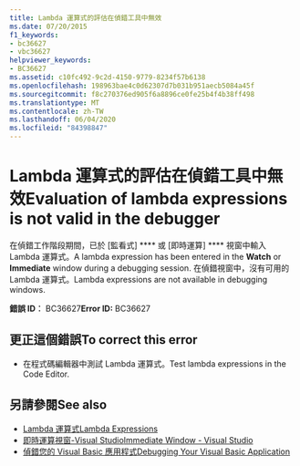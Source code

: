 ```yaml
---
title: Lambda 運算式的評估在偵錯工具中無效
ms.date: 07/20/2015
f1_keywords:
- bc36627
- vbc36627
helpviewer_keywords:
- BC36627
ms.assetid: c10fc492-9c2d-4150-9779-8234f57b6138
ms.openlocfilehash: 198963bae4c0d62307d7b031b951aecb5084a45f
ms.sourcegitcommit: f8c270376ed905f6a8896ce0fe25b4f4b38ff498
ms.translationtype: MT
ms.contentlocale: zh-TW
ms.lasthandoff: 06/04/2020
ms.locfileid: "84398847"
---
```

# <a name="evaluation-of-lambda-expressions-is-not-valid-in-the-debugger"></a><span data-ttu-id="f7e0b-102">Lambda 運算式的評估在偵錯工具中無效</span><span class="sxs-lookup"><span data-stu-id="f7e0b-102">Evaluation of lambda expressions is not valid in the debugger</span></span>
<span data-ttu-id="f7e0b-103">在偵錯工作階段期間，已於 [監看式] \*\*\*\* 或 [即時運算] \*\*\*\* 視窗中輸入 Lambda 運算式。</span><span class="sxs-lookup"><span data-stu-id="f7e0b-103">A lambda expression has been entered in the **Watch** or **Immediate** window during a debugging session.</span></span> <span data-ttu-id="f7e0b-104">在偵錯視窗中，沒有可用的 Lambda 運算式。</span><span class="sxs-lookup"><span data-stu-id="f7e0b-104">Lambda expressions are not available in debugging windows.</span></span>  
  
 <span data-ttu-id="f7e0b-105">**錯誤 ID︰** BC36627</span><span class="sxs-lookup"><span data-stu-id="f7e0b-105">**Error ID:** BC36627</span></span>  
  
## <a name="to-correct-this-error"></a><span data-ttu-id="f7e0b-106">更正這個錯誤</span><span class="sxs-lookup"><span data-stu-id="f7e0b-106">To correct this error</span></span>  
  
- <span data-ttu-id="f7e0b-107">在程式碼編輯器中測試 Lambda 運算式。</span><span class="sxs-lookup"><span data-stu-id="f7e0b-107">Test lambda expressions in the Code Editor.</span></span>  
  
## <a name="see-also"></a><span data-ttu-id="f7e0b-108">另請參閱</span><span class="sxs-lookup"><span data-stu-id="f7e0b-108">See also</span></span>

- [<span data-ttu-id="f7e0b-109">Lambda 運算式</span><span class="sxs-lookup"><span data-stu-id="f7e0b-109">Lambda Expressions</span></span>](../programming-guide/language-features/procedures/lambda-expressions.md)
- [<span data-ttu-id="f7e0b-110">即時運算視窗-Visual Studio</span><span class="sxs-lookup"><span data-stu-id="f7e0b-110">Immediate Window - Visual Studio</span></span>](/visualstudio/ide/reference/immediate-window)
- [<span data-ttu-id="f7e0b-111">偵錯您的 Visual Basic 應用程式</span><span class="sxs-lookup"><span data-stu-id="f7e0b-111">Debugging Your Visual Basic Application</span></span>](/visualstudio/debugger/debugger-basics)
